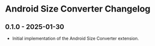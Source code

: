 # Android Size Converter Changelog

## 0.1.0 - 2025-01-30

- Initial implementation of the Android Size Converter extension.

